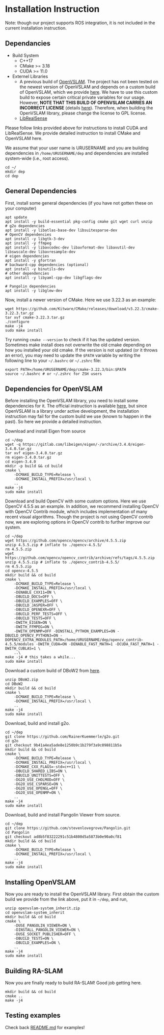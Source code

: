 # Installation Instruction

Note: though our project supports ROS integration, it is not included in the current installation instruction.

## Dependancies
* Build System
    * C++17
    * CMake >= 3.18
    * CUDA >= 11.0
* Externel Libraries
    * A previous build of [OpenVSLAM](https://arxiv.org/pdf/1910.01122.pdf). The project has not been tested on the newest version of OpenVSLAM and depends on a custom build of OpenVSLAM, which we provide [here](https://drive.google.com/file/d/1DayZLNd8hTMVM02SGUwFVS30Jlv-Zjuc/view?usp=sharing). We have to use this custom build to expose certain critical private variables for our usage. However, **NOTE THAT THIS BUILD OF OPENVSLAM CARRIES AN INCORRECT LICENSE** (details [here](https://github.com/OpenVSLAM-Community/openvslam/issues/249)). Therefore, when building the OpenVSLAM library, please change the license to GPL license.
    * [LibRealSense](https://github.com/IntelRealSense/librealsense)

Please follow links provided above for instructions to install CUDA and LibRealSense. We provide detailed instruction to install CMake and OpenVSLAM here.

We assume that your user name is URUSERNAME and you are building dependencies in `/home/URUSERNAME/dep` and dependencies are installed system-wide (i.e., root access).

```
cd ~/
mkdir dep
cd dep
```

## General Dependencies

First, install some general dependencies (if you have not gotten these on your computer)

```
apt update
apt install -y build-essential pkg-config cmake git wget curl unzip
# g2o dependencies
apt install -y libatlas-base-dev libsuitesparse-dev
# OpenCV dependencies
apt install -y libgtk-3-dev
apt install -y ffmpeg
apt install -y libavcodec-dev libavformat-dev libavutil-dev libswscale-dev libavresample-dev
# eigen dependencies
apt install -y gfortran
# backward-cpp dependencies (optional)
apt install -y binutils-dev
# other dependencies
apt install -y libyaml-cpp-dev libgflags-dev

# Pangolin dependencies
apt install -y libglew-dev
```

Now, install a newer version of CMake. Here we use 3.22.3 as an example:

```
wget https://github.com/Kitware/CMake/releases/download/v3.22.3/cmake-3.22.3.tar.gz
tar xvf cmake-3.22.3.tar.gz
./configure
make -j4
sudo make install
```

Try running `cmake --version` to check if it has the updated version. Sometimes make install does not overwrite the old cmake depending on how you installed your old cmake. If the version is not updated (or it throws an error), you may need to update the `$PATH` variable by writing the following line to your `~/.bashrc` or `~/.zshrc` file:

```
export PATH=/home/URUSERNAME/dep/cmake-3.22.3/bin:$PATH
source ~/.bashrc # or ~/.zshrc for ZSH users
```

## Dependencies for OpenVSLAM

Before installing the OpenVSLAM library, you need to install some dependencies for it. The official instruction is available [here](https://openvslam-community.readthedocs.io/en/latest/installation.html), but since OpenVSLAM is a library under active development, the installation instruction may fail for the custom build we use (known to happen in the past). So here we provide a detailed instruction.

Download and install Eigen from source

```
cd ~/dep
wget -q https://gitlab.com/libeigen/eigen/-/archive/3.4.0/eigen-3.4.0.tar.gz
tar xvf eigen-3.4.0.tar.gz
rm eigen-3.4.0.tar.gz
cd eigen-3.4.0
mkdir -p build && cd build
cmake \
    -DCMAKE_BUILD_TYPE=Release \
    -DCMAKE_INSTALL_PREFIX=/usr/local \
    ..
make -j4
sudo make install
```

Download and build OpenCV with some custom options. Here we use OpenCV 4.5.5 as an example. In addition, we recommend installing OpenCV with OpenCV Contrib module, which includes implementation of many recent visual algorithms. Though the project is not using OpenCV contrib now, we are exploring options in OpenCV contrib to further improve our system.

```
cd ~/dep
wget https://github.com/opencv/opencv/archive/4.5.5.zip
unzip 4.5.5.zip # inflate to ./opencv-4.5.5/
rm 4.5.5.zip
wget https://github.com/opencv/opencv_contrib/archive/refs/tags/4.5.5.zip
unzip 4.5.5.zip # inflate to ./opencv_contrib-4.5.5/
rm 4.5.5.zip
cd opencv-4.5.5
mkdir build && cd build
cmake \                            
    -DCMAKE_BUILD_TYPE=Release \
    -DCMAKE_INSTALL_PREFIX=/usr/local \
    -DENABLE_CXX11=ON \
    -DBUILD_DOCS=OFF \
    -DBUILD_EXAMPLES=OFF \
    -DBUILD_JASPER=OFF \
    -DBUILD_OPENEXR=OFF \
    -DBUILD_PERF_TESTS=OFF \
    -DBUILD_TESTS=OFF \
    -DWITH_EIGEN=ON \
    -DWITH_FFMPEG=ON \
    -DWITH_OPENMP=OFF -DINSTALL_PYTHON_EXAMPLES=ON -DBUILD_OPENCV_PYTHON3=ON -DOPENCV_EXTRA_MODULES_PATH=/home/URUSERNAME/dep/opencv_contrib-4.5.5/modules -DWITH_CUDA=ON -DENABLE_FAST_MATH=1 -DCUDA_FAST_MATH=1 -DWITH_CUBLAS=1 \
    ..\
make -j4 # this takes a while...
sudo make install
```

Download a custom build of DBoW2 from [here](https://drive.google.com/file/d/1TV2OAwQyMlPZlIfFAE7Jfop27F81eOKS/view?usp=sharing).

```
unzip DBoW2.zip
cd DBoW2
mkdir build && cd build
cmake \
    -DCMAKE_BUILD_TYPE=Release \
    -DCMAKE_INSTALL_PREFIX=/usr/local \
    ..
make -j4
sudo make install
```

Download, build and install g2o.

```
cd ~/dep
git clone https://github.com/RainerKuemmerle/g2o.git
cd g2o
git checkout 9b41a4ea5ade8e1250b9c1b279f3a9c098811b5a
mkdir build && cd build
cmake \
    -DCMAKE_BUILD_TYPE=Release \
    -DCMAKE_INSTALL_PREFIX=/usr/local \
    -DCMAKE_CXX_FLAGS=-std=c++11 \
    -DBUILD_SHARED_LIBS=ON \
    -DBUILD_UNITTESTS=OFF \
    -DG2O_USE_CHOLMOD=OFF \
    -DG2O_USE_CSPARSE=ON \
    -DG2O_USE_OPENGL=OFF \
    -DG2O_USE_OPENMP=ON \
    ..
make -j4
sudo make install
```

Download, build and install Pangolin Viewer from source.

```
cd ~/dep
git clone https://github.com/stevenlovegrove/Pangolin.git
cd Pangolin
git checkout ad8b5f83222291c51b4800d5a5873b0e90a0cf81
mkdir build && cd build
cmake \
    -DCMAKE_BUILD_TYPE=Release \
    -DCMAKE_INSTALL_PREFIX=/usr/local \
    ..
make -j4
sudo make install
```

## Installing OpenVSLAM

Now you are ready to install the OpenVSLAM library. First obtain the custom build we provide from the link above, put it in `~/dep`, and run,

```
unzip openvslam-system_inherit.zip
cd openvslam-system_inherit
mkdir build && cd build
cmake \
    -DUSE_PANGOLIN_VIEWER=ON \
    -DINSTALL_PANGOLIN_VIEWER=ON \
    -DUSE_SOCKET_PUBLISHER=OFF \
    -DBUILD_TESTS=ON \
    -DBUILD_EXAMPLES=ON \
    ..
make -j4
sudo make install
```

## Building RA-SLAM

Now you are finally ready to build RA-SLAM! Good job getting here.

```
mkdir build && cd build
cmake ..
make -j4
```

## Testing examples

Check back [README.md](./README.md) for examples!
